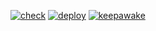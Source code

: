 [![check](https://github.com/darmori/wk/actions/workflows/check.yml/badge.svg)](https://github.com/darmori/wk/actions/workflows/check.yml)
[![deploy](https://github.com/darmori/wk/actions/workflows/deploy.yml/badge.svg)](https://github.com/darmori/wk/actions/workflows/deploy.yml)
[![keepawake](https://github.com/darmori/wk/actions/workflows/keeawake.yml/badge.svg)](https://github.com/darmori/wk/actions/workflows/keeawake.yml)
